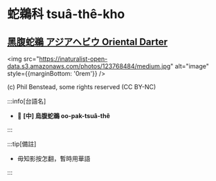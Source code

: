 # 蛇鵜科 tsuâ-thê-kho

## [黑腹蛇鵜 アジアヘビウ Oriental Darter](https://ebird.org/species/darter2)

<img src="https://inaturalist-open-data.s3.amazonaws.com/photos/123768484/medium.jpg" alt="image" style={{marginBottom: '0rem'}} />

<p className="image-caption">
(c) Phil Benstead, some rights reserved (CC BY-NC)
</p>

:::info[台語名]

- 🎯 **[中] 烏腹蛇鵜 oo-pak-tsuâ-thê**

:::

:::tip[備註]

- 毋知影按怎翻，暫時用華語

:::
